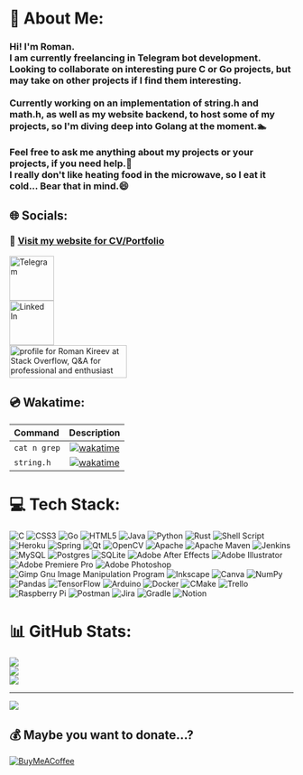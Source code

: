 # 💫 About Me:
### Hi! I'm Roman.<br>I am currently freelancing in Telegram bot development.<br>Looking to collaborate on interesting pure C or Go projects, but may take on other projects if I find them interesting.<br><br>Currently working on an implementation of string.h and math.h, as well as my website backend, to host some of my projects, so I'm diving deep into Golang at the moment.🏊<br><br>Feel free to ask me anything about my projects or your projects, if you need help.🌟<br>I really don't like heating food in the microwave, so I eat it cold... Bear that in mind.😄


## 🌐 Socials:
### 📄 [Visit my website for CV/Portfolio](https://kireevroman.com)
<a href="https://t.me/kireevroi">
    <img src="https://upload.wikimedia.org/wikipedia/commons/thumb/8/82/Telegram_logo.svg/512px-Telegram_logo.svg.png?20220101141644" width="79" height="79" alt="Telegram">
  </a>
  <br>
<a href="https://linkedin.com/in/kireevroman">
    <img src="https://upload.wikimedia.org/wikipedia/commons/thumb/0/01/LinkedIn_Logo.svg/291px-LinkedIn_Logo.svg.png?20170711102837" height="79" alt="Linked In">
  </a>
<br>
<a href="https://stackoverflow.com/users/20749883/roman-kireev"><img src="https://stackoverflow.com/users/flair/20749883.png" width="208" height="58" alt="profile for Roman Kireev at Stack Overflow, Q&amp;A for professional and enthusiast programmers" title="profile for Roman Kireev at Stack Overflow, Q&amp;A for professional and enthusiast programmers"></a>

## 💿 Wakatime:
| Command | Description |
| :--- | :---: |
| `cat n grep` |  [![wakatime](https://wakatime.com/badge/github/kireevroi/catngrep.svg)](https://wakatime.com/badge/github/kireevroi/catngrep) |
| `string.h` | [![wakatime](https://wakatime.com/badge/github/cormacsi/s69_strings-.svg)](https://wakatime.com/badge/github/cormacsi/s69_strings-) |

# 💻 Tech Stack:
![C](https://img.shields.io/badge/c-%2300599C.svg?style=for-the-badge&logo=c&logoColor=white) ![CSS3](https://img.shields.io/badge/css3-%231572B6.svg?style=for-the-badge&logo=css3&logoColor=white) ![Go](https://img.shields.io/badge/go-%2300ADD8.svg?style=for-the-badge&logo=go&logoColor=white) ![HTML5](https://img.shields.io/badge/html5-%23E34F26.svg?style=for-the-badge&logo=html5&logoColor=white) ![Java](https://img.shields.io/badge/java-%23ED8B00.svg?style=for-the-badge&logo=java&logoColor=white) ![Python](https://img.shields.io/badge/python-3670A0?style=for-the-badge&logo=python&logoColor=ffdd54) ![Rust](https://img.shields.io/badge/rust-%23000000.svg?style=for-the-badge&logo=rust&logoColor=white) ![Shell Script](https://img.shields.io/badge/shell_script-%23121011.svg?style=for-the-badge&logo=gnu-bash&logoColor=white) ![Heroku](https://img.shields.io/badge/heroku-%23430098.svg?style=for-the-badge&logo=heroku&logoColor=white) ![Spring](https://img.shields.io/badge/spring-%236DB33F.svg?style=for-the-badge&logo=spring&logoColor=white) ![Qt](https://img.shields.io/badge/Qt-%23217346.svg?style=for-the-badge&logo=Qt&logoColor=white) ![OpenCV](https://img.shields.io/badge/opencv-%23white.svg?style=for-the-badge&logo=opencv&logoColor=white) ![Apache](https://img.shields.io/badge/apache-%23D42029.svg?style=for-the-badge&logo=apache&logoColor=white) ![Apache Maven](https://img.shields.io/badge/Apache%20Maven-C71A36?style=for-the-badge&logo=Apache%20Maven&logoColor=white) ![Jenkins](https://img.shields.io/badge/jenkins-%232C5263.svg?style=for-the-badge&logo=jenkins&logoColor=white) ![MySQL](https://img.shields.io/badge/mysql-%2300f.svg?style=for-the-badge&logo=mysql&logoColor=white) ![Postgres](https://img.shields.io/badge/postgres-%23316192.svg?style=for-the-badge&logo=postgresql&logoColor=white) ![SQLite](https://img.shields.io/badge/sqlite-%2307405e.svg?style=for-the-badge&logo=sqlite&logoColor=white) ![Adobe After Effects](https://img.shields.io/badge/Adobe%20After%20Effects-9999FF.svg?style=for-the-badge&logo=Adobe%20After%20Effects&logoColor=white) ![Adobe Illustrator](https://img.shields.io/badge/adobeillustrator-%23FF9A00.svg?style=for-the-badge&logo=adobeillustrator&logoColor=white) ![Adobe Premiere Pro](https://img.shields.io/badge/Adobe%20Premiere%20Pro-9999FF.svg?style=for-the-badge&logo=Adobe%20Premiere%20Pro&logoColor=white) ![Adobe Photoshop](https://img.shields.io/badge/adobephotoshop-%2331A8FF.svg?style=for-the-badge&logo=adobephotoshop&logoColor=white) ![Gimp Gnu Image Manipulation Program](https://img.shields.io/badge/Gimp-657D8B?style=for-the-badge&logo=gimp&logoColor=FFFFFF) ![Inkscape](https://img.shields.io/badge/Inkscape-e0e0e0?style=for-the-badge&logo=inkscape&logoColor=080A13) ![Canva](https://img.shields.io/badge/Canva-%2300C4CC.svg?style=for-the-badge&logo=Canva&logoColor=white) ![NumPy](https://img.shields.io/badge/numpy-%23013243.svg?style=for-the-badge&logo=numpy&logoColor=white) ![Pandas](https://img.shields.io/badge/pandas-%23150458.svg?style=for-the-badge&logo=pandas&logoColor=white) ![TensorFlow](https://img.shields.io/badge/TensorFlow-%23FF6F00.svg?style=for-the-badge&logo=TensorFlow&logoColor=white) ![Arduino](https://img.shields.io/badge/-Arduino-00979D?style=for-the-badge&logo=Arduino&logoColor=white) ![Docker](https://img.shields.io/badge/docker-%230db7ed.svg?style=for-the-badge&logo=docker&logoColor=white) ![CMake](https://img.shields.io/badge/CMake-%23008FBA.svg?style=for-the-badge&logo=cmake&logoColor=white) ![Trello](https://img.shields.io/badge/Trello-%23026AA7.svg?style=for-the-badge&logo=Trello&logoColor=white) ![Raspberry Pi](https://img.shields.io/badge/-RaspberryPi-C51A4A?style=for-the-badge&logo=Raspberry-Pi) ![Postman](https://img.shields.io/badge/Postman-FF6C37?style=for-the-badge&logo=postman&logoColor=white) ![Jira](https://img.shields.io/badge/jira-%230A0FFF.svg?style=for-the-badge&logo=jira&logoColor=white) ![Gradle](https://img.shields.io/badge/Gradle-02303A.svg?style=for-the-badge&logo=Gradle&logoColor=white) ![Notion](https://img.shields.io/badge/Notion-%23000000.svg?style=for-the-badge&logo=notion&logoColor=white)
# 📊 GitHub Stats:
![](https://github-readme-stats.vercel.app/api?username=kireevroi&theme=vue-dark&hide_border=false&include_all_commits=true&count_private=true)<br/>
![](https://github-readme-streak-stats.herokuapp.com/?user=kireevroi&theme=vue-dark&hide_border=false)<br/>
![](https://github-readme-stats.vercel.app/api/top-langs/?username=kireevroi&theme=vue-dark&hide_border=false&include_all_commits=true&count_private=true&layout=compact)

---
[![](https://visitcount.itsvg.in/api?id=kireevroi&icon=4&color=0)](https://visitcount.itsvg.in)

  ## 💰 Maybe you want to donate...?
  [![BuyMeACoffee](https://img.shields.io/badge/Buy%20Me%20a%20Coffee-ffdd00?style=for-the-badge&logo=buy-me-a-coffee&logoColor=black)](https://buymeacoffee.com/kireevroi) 

  
<!-- Proudly created with GPRM ( https://gprm.itsvg.in ) as well as some personal know-how :D -->

